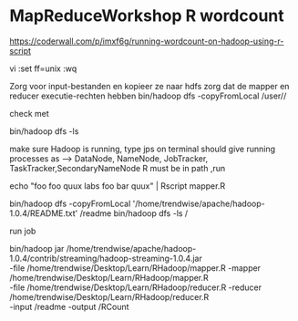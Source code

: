 # MapReduceWorkshop R wordcount

https://coderwall.com/p/imxf6g/running-wordcount-on-hadoop-using-r-script

vi
:set ff=unix
:wq

Zorg voor input-bestanden en kopieer ze naar hdfs
zorg dat de mapper en reducer executie-rechten hebben
bin/hadoop dfs -copyFromLocal <input-bestandendir> /user/<gebruiker>/<input-bestandendir>

check met 



bin/hadoop dfs -ls


make sure Hadoop is running, type jps on terminal
should give running processes as --> DataNode, NameNode, JobTracker, TaskTracker,SecondaryNameNode
R must be in path ,run


echo "foo foo quux labs foo bar quux" | Rscript mapper.R 


bin/hadoop dfs -copyFromLocal '/home/trendwise/apache/hadoop-1.0.4/README.txt'  /readme
bin/hadoop dfs -ls /

run job

bin/hadoop jar /home/trendwise/apache/hadoop-1.0.4/contrib/streaming/hadoop-streaming-1.0.4.jar \
-file  /home/trendwise/Desktop/Learn/RHadoop/mapper.R  -mapper /home/trendwise/Desktop/Learn/RHadoop/mapper.R \
-file /home/trendwise/Desktop/Learn/RHadoop/reducer.R  -reducer /home/trendwise/Desktop/Learn/RHadoop/reducer.R \
-input /readme -output /RCount
